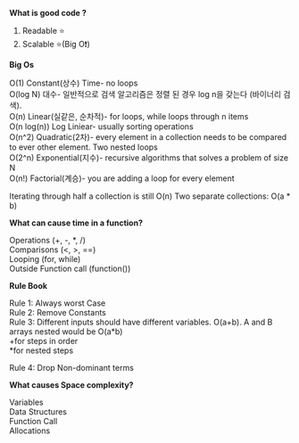 **What is good code ?**

1. Readable ⭐
2. Scalable ⭐(Big O❗)

**Big Os**

O(1) Constant(상수) Time- no loops  
O(log N) 대수- 일반적으로 검색 알고리즘은 정렬 된 경우 log n을 갖는다 (바이너리 검색).  
O(n) Linear(실같은, 순차적)- for loops, while loops through n items  
O(n log(n)) Log Liniear- usually sorting operations  
O(n^2) Quadratic(2차)- every element in a collection needs to be compared to ever other element. Two nested loops  
O(2^n) Exponential(지수)- recursive algorithms that solves a problem of size N  
O(n!) Factorial(계승)- you are adding a loop for every element

Iterating through half a collection is still O(n)
Two separate collections: O(a \* b)

**What can cause time in a function?**

Operations (+, -, \*, /)  
Comparisons (<, >, ==)  
Looping (for, while)  
Outside Function call (function())

**Rule Book**

Rule 1: Always worst Case  
Rule 2: Remove Constants  
Rule 3: Different inputs should have different variables. O(a+b). A and B arrays nested would be O(a\*b)  
+for steps in order  
\*for nested steps

Rule 4: Drop Non-dominant terms

**What causes Space complexity?**

Variables  
Data Structures  
Function Call  
Allocations
